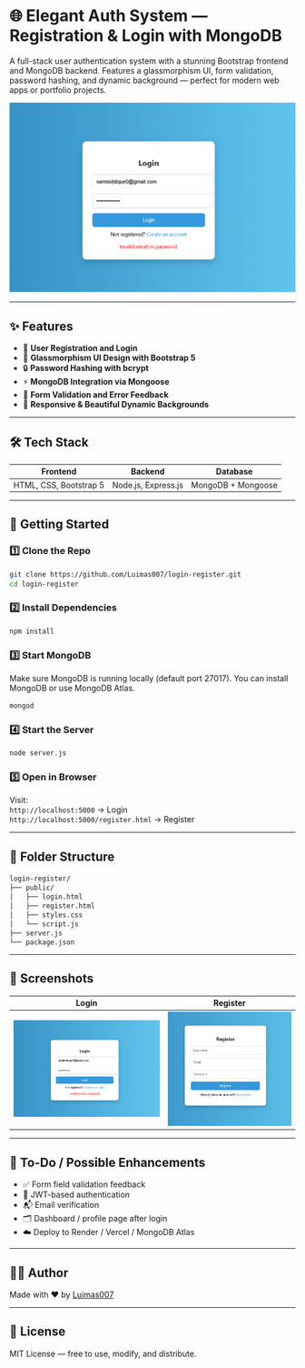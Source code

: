 # 🌐 Elegant Auth System — Registration & Login with MongoDB

A full-stack user authentication system with a stunning Bootstrap frontend and MongoDB backend. Features a glassmorphism UI, form validation, password hashing, and dynamic background — perfect for modern web apps or portfolio projects.

![Preview](./public/login.png) <!-- Replace with actual screenshot -->

---

## ✨ Features

- 🔐 **User Registration and Login**
- 🧊 **Glassmorphism UI Design with Bootstrap 5**
- 🔒 **Password Hashing with bcrypt**
- ⚡ **MongoDB Integration via Mongoose**
- 📜 **Form Validation and Error Feedback**
- 🌈 **Responsive & Beautiful Dynamic Backgrounds**

---

## 🛠️ Tech Stack

| Frontend               | Backend             | Database           |
| ---------------------- | ------------------- | ------------------ |
| HTML, CSS, Bootstrap 5 | Node.js, Express.js | MongoDB + Mongoose |

---

## 🚀 Getting Started

### 1️⃣ Clone the Repo

```bash
git clone https://github.com/Luimas007/login-register.git
cd login-register
```

### 2️⃣ Install Dependencies

```bash
npm install
```

### 3️⃣ Start MongoDB

Make sure MongoDB is running locally (default port 27017). You can install MongoDB or use MongoDB Atlas.

```bash
mongod
```

### 4️⃣ Start the Server

```bash
node server.js
```

### 5️⃣ Open in Browser

Visit:  
`http://localhost:5000` → Login  
`http://localhost:5000/register.html` → Register

---

## 📁 Folder Structure

```
login-register/
├── public/
│   ├── login.html
│   ├── register.html
│   ├── styles.css
│   └── script.js
├── server.js
└── package.json
```

---

## 📸 Screenshots

| Login                        | Register                           |
| ---------------------------- | ---------------------------------- |
| ![Login](./public/login.png) | ![Register](./public/register.png) |

---

## 📌 To-Do / Possible Enhancements

- ✅ Form field validation feedback
- 🔐 JWT-based authentication
- 📬 Email verification
- 🗂️ Dashboard / profile page after login
- ☁️ Deploy to Render / Vercel / MongoDB Atlas

---

## 🧑‍💻 Author

Made with ❤️ by [Luimas007](https://github.com/Luimas007)

---

## 📄 License

MIT License — free to use, modify, and distribute.
